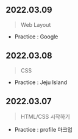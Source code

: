 ## 2022.03.09

> Web Layout

- Practice : Google

## 2022.03.08

> CSS

- Practice : Jeju Island

## 2022.03.07

> HTML/CSS 시작하기

- Practice : profile 마크업
